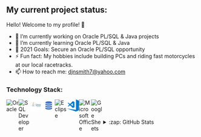 ## My current project status:

Hello! Welcome to my profile! 🤝

- 🔭 I’m currently working on Oracle PL/SQL & Java projects
- 🌱 I’m currently learning Oracle PL/SQL & Java
- 🥅 2021 Goals: Secure an Oracle PL/SQL opportunity 
- ⚡ Fun fact: My hobbies include building PCs and riding fast motorcycles at our local racetracks.
- 📫 How to reach me: djnsmith7@yahoo.com

### Technology Stack:

<p align="left">
      <img align="left" alt="Oracle" width="32px" src="https://avatars.githubusercontent.com/u/4430336?s=200&v=4" />
      <img align="left" alt="SQL Developer" width="32px" src="https://cloud.githubusercontent.com/assets/3802058/6964581/40c3aa02-d953-11e4-96f0-dd38a973169a.png" />
      <img align="left" alt="Java" width="32px" src="https://raw.githubusercontent.com/github/explore/80688e429a7d4ef2fca1e82350fe8e3517d3494d/topics/java/java.png" />
      <img align="left" alt="SQL" width="32px" src="https://raw.githubusercontent.com/github/explore/80688e429a7d4ef2fca1e82350fe8e3517d3494d/topics/sql/sql.png" />
      <img align="left" alt="Eclipse" width="32px" src="https://avatars.githubusercontent.com/u/56974?s=200&v=4" />
      <img align="left" alt="Visual Studio Code" width="32px" src="https://raw.githubusercontent.com/github/explore/80688e429a7d4ef2fca1e82350fe8e3517d3494d/topics/visual-studio-code/visual-studio-code.png" />
      <img align="left" alt="Microsoft Office" width="32px" src="https://cdn.jsdelivr.net/npm/simple-icons@v4/icons/microsoftoffice.svg" />
      <img align="left" alt="Google Sheets" width="32px" src="https://cdn.jsdelivr.net/npm/simple-icons@v4/icons/googlesheets.svg" />
</p>

<br />
<br />
<br />

<details>
  <summary>:zap: GitHub Stats</summary>
  
  <img align="left" alt="My GitHub Stats" src="https://github-readme-stats-seven-murex.vercel.app/api?username=djnsmith7&theme=algolia&show_icons=true&hide_border=true" />

</details>



